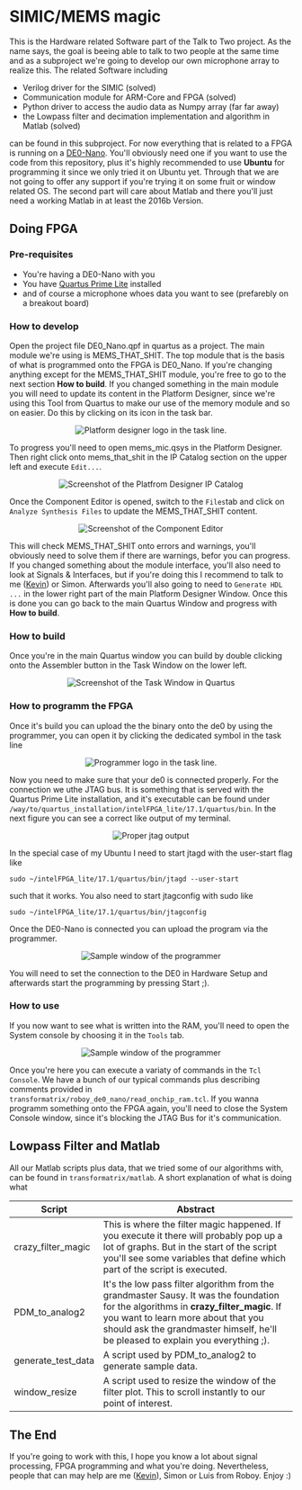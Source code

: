 # SIMIC/MEMS magic

This is the Hardware related Software part of the Talk to Two project. As the name says, the goal is beeing able to talk to two people at the same time and as a subproject we're going to develop our own microphone array to realize this. The related Software including

- Verilog driver for the SIMIC (solved)
- Communication module for ARM-Core and FPGA (solved)
- Python driver to access the audio data as Numpy array (far far away)
- the Lowpass filter and decimation implementation and algorithm in Matlab (solved)

can be found in this subproject. For now everything that is related to a FPGA is running on a [DE0-Nano](https://www.terasic.com.tw/cgi-bin/page/archive.pl?No=593). You'll obviously need one if you want to use the code from this repository, plus it's highly recommended to use **Ubuntu** for programming it since we only tried it on Ubuntu yet. Through that we are not going to offer any support if you're trying it on some fruit or window related OS.
The second part will care about Matlab and there you'll just need a working Matlab in at least the 2016b Version.

## Doing FPGA
### Pre-requisites
- You're having a DE0-Nano with you
- You have [Quartus Prime Lite](http://fpgasoftware.intel.com/17.1/?edition=lite&platform=linux&download_manager=dlm3) installed
- and of course a microphone whoes data you want to see (prefarebly on a breakout board)

### How to develop
Open the project file DE0_Nano.qpf in quartus as a project. The main module we're using is MEMS_THAT_SHIT. The top module that is the basis of what is programmed onto the FPGA is DE0_Nano. If you're changing anything except for the MEMS_THAT_SHIT module, you're free to go to the next section **How to build**. If you changed something in the main module you will need to update its content in the Platform Designer, since we're using this Tool from Quartus to make our use of the memory module and so on easier. Do this by clicking on its icon in the task bar.

<p align="center">
  <img src="./images/platform_designer_logo.png" title="Platform designer  logo in the task line.">
</p>

To progress you'll need to open mems_mic.qsys in the Platform Designer. Then right click onto mems_that_shit in the IP Catalog section on the upper left and execute `Edit...`.

<p align="center">
  <img src="./images/pd_edit_mems.png" title="Screenshot of the Platfrom Designer IP Catalog">
</p>

Once the Component Editor is opened, switch to the `Files`tab and click on `Analyze Synthesis Files` to update the MEMS_THAT_SHIT content.

<p align="center">
  <img src="./images/update_mems_content.png" title="Screenshot of the Component Editor">
</p>

This will check MEMS_THAT_SHIT onto errors and warnings, you'll obviously need to solve them if there are warnings, befor you can progress.
If you changed something about the module interface, you'll also need to look at Signals & Interfaces, but if you're doing this I recommend to talk to me ([Kevin](kevinjust87@gmail.com)) or Simon. Afterwards you'll also going to need to `Generate HDL ...` in the lower right part of the main Platform Designer Window. Once this is done you can go back to the main Quartus Window and progress with **How to build**.

### How to build
Once you're in the main Quartus window you can build by double clicking onto the Assembler button in the Task Window on the lower left.

<p align="center">
  <img src="./images/start_assambler.png" title="Screenshot of the Task Window in Quartus">
</p>

### How to programm the FPGA
Once it's build you can upload the the binary onto the de0 by using the programmer, you can open it by clicking the dedicated symbol in the task line

<p align="center">
  <img src="./images/programmer_logo.png" title="Programmer logo in the task line.">
</p>

Now you need to make sure that your de0 is connected properly. For the connection we uthe JTAG bus. It is something that is served with the Quartus Prime Lite installation, and it's executable can be found under `/way/to/quartus_installation/intelFPGA_lite/17.1/quartus/bin`. In the next figure you can see a correct like output of my terminal.

<p align="center">
  <img src="./images/jtag_stuff.png" title="Proper jtag output">
</p>

In the special case of my Ubuntu I need to start jtagd with the user-start flag like

    sudo ~/intelFPGA_lite/17.1/quartus/bin/jtagd --user-start

such that it works. You also need to start jtagconfig with sudo like

    sudo ~/intelFPGA_lite/17.1/quartus/bin/jtagconfig

Once the DE0-Nano is connected you can upload the program via the programmer.

<p align="center">
  <img src="./images/programmer.png" title="Sample window of the programmer">
</p>

You will need to set the connection to the DE0 in Hardware Setup and afterwards start the programming by pressing Start ;).

### How to use
If you now want to see what is written into the RAM, you'll need to open the System console by choosing it in the `Tools` tab.

<p align="center">
  <img src="./images/open_system_console.png" title="Sample window of the programmer">
</p>

Once you're here you can execute a variaty of commands in the `Tcl Console`. We have a bunch of our typical commands plus describing comments provided in `transformatrix/roboy_de0_nano/read_onchip_ram.tcl`. If you wanna programm something onto the FPGA again, you'll need to close the System Console window, since it's blocking the JTAG Bus for it's communication.

## Lowpass Filter and Matlab
All our Matlab scripts plus data, that we tried some of our algorithms with, can be found in `transformatrix/matlab`. A short explanation of what is doing what

Script | Abstract
--- | ---
crazy_filter_magic | This is where the filter magic happened. If you execute it there will probably pop up a lot of graphs. But in the start of the script you'll see some variables that define which part of the script is executed.
PDM_to_analog2 | It's the low pass filter algorithm from the grandmaster Sausy. It was the foundation for the algorithms in **crazy_filter_magic**. If you want to learn more about that you should ask the grandmaster himself, he'll be pleased to explain you everything ;).
generate_test_data | A script used by PDM_to_analog2 to generate sample data.
window_resize | A script used to resize the window of the filter plot. This to scroll instantly to our point of interest.

## The End
If you're going to work with this, I hope you know a lot about signal processing, FPGA programming and what you're doing. Nevertheless, people that can may help are me ([Kevin](kevinjust87@gmail.com)), Simon or Luis from Roboy. Enjoy :)
